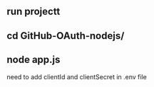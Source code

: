 ## run projectt 
## cd GitHub-OAuth-nodejs/     
## node app.js


need to add clientId and clientSecret
in .env file 